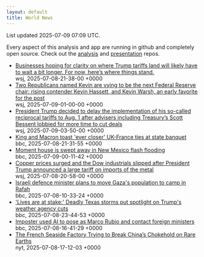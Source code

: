 ```yaml
---
layout: default
title: World News
---
```


<div markdown="0">
<div class="byline small text-muted">List updated <span class="datetime">2025-07-09 07:09 UTC</span>.</div>

<p>Every aspect of this analysis and app are running in github and completely open source. Check out the <a href="https://github.com/Castro-Media/Analysis">analysis</a> and <a href="https://github.com/Castro-Media/TopStoryReview.com">presentation</a> repos.</p>
<ul>
<li><a href='https://www.wsj.com/economy/trade/trump-tariffs-countries-goods-explained-b9878e1a'>Businesses hoping for clarity on where Trump tariffs land will likely have to wait a bit longer. For now, here&#8217;s where things stand.</a><div class='byline small text-muted'>wsj, <span class="datetime">2025-07-08-21-38-00 +0000</span></div></li>
<li><a href='https://www.wsj.com/economy/central-banking/trump-fed-chair-hassett-warsh-3373fe8e'>Two Republicans named Kevin are vying to be the next Federal Reserve chair: rising contender Kevin Hassett, and Kevin Warsh, an early favorite for the post</a><div class='byline small text-muted'>wsj, <span class="datetime">2025-07-09-01-00-00 +0000</span></div></li>
<li><a href='https://www.wsj.com/economy/trade/trump-tariffs-scott-bessent-trade-deals-cc76e43a'>President Trump decided to delay the implementation of his so-called reciprocal tariffs to Aug. 1 after advisers including Treasury&#8217;s Scott Bessent lobbied for more time to cut deals</a><div class='byline small text-muted'>wsj, <span class="datetime">2025-07-09-03-50-00 +0000</span></div></li>
<li><a href='https://www.bbc.com/news/articles/cvg87y6d5j4o'>King and Macron toast 'ever closer' UK-France ties at state banquet</a><div class='byline small text-muted'>bbc, <span class="datetime">2025-07-08-21-31-55 +0000</span></div></li>
<li><a href='https://www.bbc.com/news/videos/cren2zq1y3qo'>Moment house is swept away in New Mexico flash flooding</a><div class='byline small text-muted'>bbc, <span class="datetime">2025-07-09-00-11-42 +0000</span></div></li>
<li><a href='https://www.wsj.com/economy/trade/trumps-tariffs-send-copper-to-record-dow-industrials-slip-bcfba898'>Copper prices surged and the Dow industrials slipped after President Trump announced a large tariff on imports of the metal</a><div class='byline small text-muted'>wsj, <span class="datetime">2025-07-08-20-58-00 +0000</span></div></li>
<li><a href='https://www.bbc.com/news/articles/c8rp31lk7mzo'>Israeli defence minister plans to move Gaza's population to camp in Rafah</a><div class='byline small text-muted'>bbc, <span class="datetime">2025-07-08-10-33-24 +0000</span></div></li>
<li><a href='https://www.bbc.com/news/articles/cx23ye0xnnyo'>'Lives are at stake:' Deadly Texas storms put spotlight on Trump's weather agency cuts</a><div class='byline small text-muted'>bbc, <span class="datetime">2025-07-08-23-44-53 +0000</span></div></li>
<li><a href='https://www.bbc.com/news/articles/crrqkyyjewno'>Imposter used AI to pose as Marco Rubio and contact foreign ministers</a><div class='byline small text-muted'>bbc, <span class="datetime">2025-07-08-16-41-29 +0000</span></div></li>
<li><a href='https://www.nytimes.com/2025/07/08/world/europe/eu-china-rare-earth-minerals-metals.html'>The French Seaside Factory Trying to Break China&#8217;s Chokehold on Rare Earths</a><div class='byline small text-muted'>nyt, <span class="datetime">2025-07-08-17-12-03 +0000</span></div></li>
</ul>
</div>
